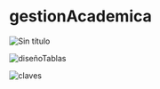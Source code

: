 # gestionAcademica
![Sin título](https://user-images.githubusercontent.com/54035729/69379749-0b688300-0c7f-11ea-9f6d-693497e02b93.png)

![diseñoTablas](https://user-images.githubusercontent.com/54035729/69379397-69e13180-0c7e-11ea-932e-b9a3ea8bf3b3.png)



![claves](https://user-images.githubusercontent.com/54035729/69379411-6d74b880-0c7e-11ea-92b7-8548d4cda088.png)
